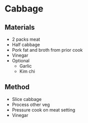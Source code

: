 # Cabbage
## Materials
* 2 packs meat
* Half cabbage
* Pork fat and broth from prior cook
* Vinegar
* Optional
    * Garlic
    * Kim chi

## Method
* Slice cabbage
* Process other veg
* Pressure cook on meat setting
* Vinegar
